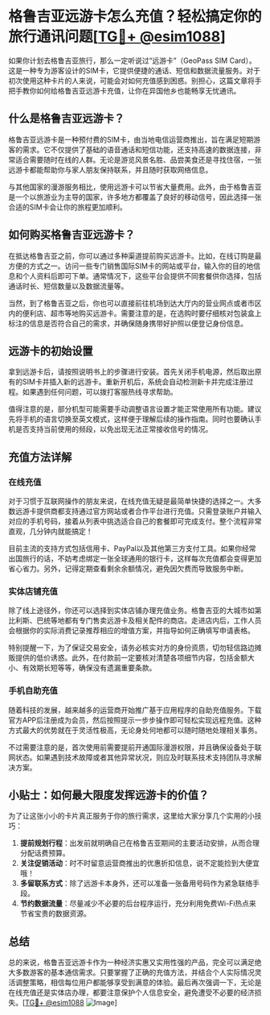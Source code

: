 # 格鲁吉亚远游卡怎么充值？轻松搞定你的旅行通讯问题[[TG💪+ @esim1088](https://t.me/s/esim1088)]

如果你计划去格鲁吉亚旅行，那么一定听说过“远游卡”（GeoPass SIM Card）。这是一种专为游客设计的SIM卡，它提供便捷的通话、短信和数据流量服务。对于初次使用这种卡片的人来说，可能会对如何充值感到困惑。别担心，这篇文章将手把手教你如何给格鲁吉亚远游卡充值，让你在异国他乡也能畅享无忧通讯。

## 什么是格鲁吉亚远游卡？

格鲁吉亚远游卡是一种预付费的SIM卡，由当地电信运营商推出，旨在满足短期游客的需求。它不仅提供了基础的语音通话和短信功能，还支持高速的数据连接，非常适合需要随时在线的人群。无论是游览风景名胜、品尝美食还是寻找住宿，一张远游卡都能帮助你与家人朋友保持联系，并且随时获取网络信息。

与其他国家的漫游服务相比，使用远游卡可以节省大量费用。此外，由于格鲁吉亚是一个以旅游业为主导的国家，许多地方都覆盖了良好的移动信号，因此选择一张合适的SIM卡会让你的旅程更加顺利。

## 如何购买格鲁吉亚远游卡？

在抵达格鲁吉亚之前，你可以通过多种渠道提前购买远游卡。比如，在线订购是最方便的方式之一。访问一些专门销售国际SIM卡的网站或平台，输入你的目的地信息和个人资料后即可下单。通常情况下，这些平台会提供不同套餐供你选择，包括通话时长、短信数量以及数据流量等。

当然，到了格鲁吉亚之后，你也可以直接前往机场到达大厅内的营业网点或者市区内的便利店、超市等地购买远游卡。需要注意的是，在选购时要仔细核对包装盒上标注的信息是否符合自己的需求，并确保随身携带好护照以便登记身份信息。

## 远游卡的初始设置

拿到远游卡后，请按照说明书上的步骤进行安装。首先关闭手机电源，然后取出原有的SIM卡并插入新的远游卡。重新开机后，系统会自动检测新卡并完成注册过程。如果遇到任何问题，可以拨打客服热线寻求帮助。

值得注意的是，部分机型可能需要手动调整语言设置才能正常使用所有功能。建议先将手机的语言切换至英文模式，这样便于理解后续的操作指南。同时也要确认手机是否支持当前使用的频段，以免出现无法正常接收信号的情况。

## 充值方法详解

### 在线充值

对于习惯于互联网操作的朋友来说，在线充值无疑是最简单快捷的选择之一。大多数远游卡提供商都支持通过官方网站或者合作平台进行充值。只需登录账户并输入对应的手机号码，接着从列表中挑选适合自己的套餐即可完成支付。整个流程非常直观，几分钟内就能搞定！

目前主流的支持方式包括信用卡、PayPal以及其他第三方支付工具。如果你经常出国旅行的话，不妨考虑绑定一张全球通用的银行卡，这样每次充值都会变得更加省心省力。另外，记得定期查看剩余余额情况，避免因欠费而导致服务中断。

### 实体店铺充值

除了线上途径外，你还可以选择到实体店铺办理充值业务。格鲁吉亚的大城市如第比利斯、巴统等地都有专门售卖远游卡及相关配件的商店。走进店内后，工作人员会根据你的实际消费记录推荐相应的增值方案，并指导如何正确填写申请表格。

特别提醒一下，为了保证交易安全，请务必核实对方的身份资质，切勿轻信路边摊贩提供的低价诱惑。此外，在付款前一定要核对清楚各项细节内容，包括金额大小、有效期长短等等，确保没有遗漏重要条款。

### 手机自助充值

随着科技的发展，越来越多的运营商开始推广基于应用程序的自助充值服务。下载官方APP后注册成为会员，然后按照提示一步步操作即可轻松实现远程充值。这种方式最大的优势就在于灵活性极高，无论身处何地都可以随时随地处理相关事务。

不过需要注意的是，首次使用前需要提前开通国际漫游权限，并且确保设备处于联网状态。如果遇到技术故障或者其他异常状况，则应及时联系技术支持团队寻求解决方案。

## 小贴士：如何最大限度发挥远游卡的价值？

为了让这张小小的卡片真正服务于你的旅行需求，这里给大家分享几个实用的小技巧：

1. **提前规划行程**：出发前就明确自己在格鲁吉亚期间的主要活动安排，从而合理分配话费预算。
2. **关注促销活动**：时不时留意运营商推出的优惠折扣信息，说不定能捡到大便宜哦！
3. **多留联系方式**：除了远游卡本身外，还可以准备一张备用号码作为紧急联络手段。
4. **节约数据流量**：尽量减少不必要的后台程序运行，充分利用免费Wi-Fi热点来节省宝贵的数据资源。

## 总结

总的来说，格鲁吉亚远游卡作为一种经济实惠又实用性强的产品，完全可以满足绝大多数游客的基本通信需求。只要掌握了正确的充值方法，并结合个人实际情况灵活调整策略，相信每位用户都能够享受到满意的体验。最后再次强调一下，无论是在线充值还是实体店办理，都要注意保护个人信息安全，避免遭受不必要的经济损失。[[TG💪+ @esim1088](https://t.me/s/esim1088) ![Image](https://i.postimg.cc/4NQfJmqS/Snipaste-2025-05-13-00-14-12.png)]